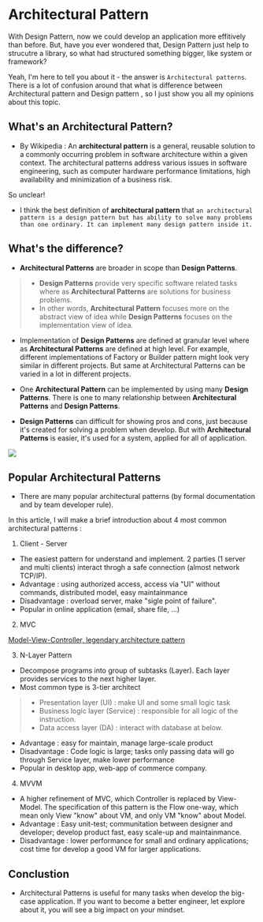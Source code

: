 # Architectural Pattern
 With Design Pattern, now we could develop an application more effitively than before. But, have you ever wondered that, Design Pattern just help to strucutre a library, so what had structured something bigger, like system or framework? 

Yeah, I'm here to tell you about it - the answer is `Architectural patterns`. There is a lot of confusion around that what is difference between Architectural pattern and Design pattern , so I just show you all my opinions about this topic.

## What's an Architectural Pattern?
- By Wikipedia : 
    An __architectural pattern__ is a general, reusable solution to a commonly occurring problem in software architecture within a given context.
    The architectural patterns address various issues in software engineering, such as computer hardware performance limitations, high availability and minimization of a business risk. 

So unclear!
- I think the best definition of __architectural pattern__ that `an architectural pattern is a design pattern but has ability to solve many problems than one ordinary. It can implement many design pattern inside it.`

## What's the difference?
- __Architectural Patterns__ are broader in scope than __Design Patterns__. 
> + __Design Patterns__ provide very specific software related tasks where as __Architectural Patterns__ are solutions for business problems.
> + In other words, __Architectural Pattern__ focuses more on the abstract view of idea while __Design Patterns__ focuses on the implementation view of idea.

- Implementation of __Design Patterns__ are defined at granular level where as __Architectural Patterns__ are defined at high level. For example, different implementations of Factory or Builder pattern might look very similar in different projects. But same at Architectural Patterns can be varied in a lot in different projects.

- One __Architectural Pattern__ can be implemented by using many __Design Patterns__. There is one to many relationship between __Architectural Patterns__ and __Design Patterns__.

- __Design Patterns__ can difficult for showing pros and cons, just because it's created for solving a problem when develop. But with __Architectural Patterns__ is easier, it's used for a system, applied for all of application. 

![](/different_Archi_Desig.png)

## Popular Architectural Patterns
- There are many popular architectural patterns (by formal documentation and by team developer rule). 

In this article, I will make a brief introduction about 4 most common architectural patterns : 

1. Client - Server 
- The easiest pattern for understand and implement. 2 parties (1 server and multi clients) interact throgh a safe connection (almost network TCP/IP). 
- Advantage : using authorized access, access via "UI" without commands, distributed model, easy maintainmance
- Disadvantage : overload server, make "sigle point of failure".
- Popular in online application (email, share file, ...)

2. MVC

[Model-View-Controller, legendary architecture pattern](./Mvc.md)

3. N-Layer Pattern
- Decompose programs into group of subtasks (Layer). Each layer provides services to the next higher layer.
- Most common type is 3-tier architect 
> + Presentation layer (UI) : make UI and some small logic task
> + Business logic layer (Service) : responsible for all logic of the instruction. 
> + Data access layer (DA) : interact with database at below.
- Advantage : easy for maintain, manage large-scale product
- Disadvantage : Code logic is large; tasks only passing data will go through Service layer, make lower performance
- Popular in desktop app, web-app of commerce company.

4. MVVM
- A higher refinement of MVC, which Controller is replaced by View-Model. The specification of this pattern is the Flow one-way, which mean only View "know" about VM, and only VM "know" about Model.  
- Advantage : Easy unit-test; communitation between designer and developer; develop product fast, easy scale-up and maintainmance.
- Disadvantage : lower performance for small and ordinary applications; cost time for develop a good VM for larger applications.

## Conclustion
- Architectural Patterns is useful for many tasks when develop the big-case application. If you want to become a better engineer, let explore about it, you will see a big impact on your mindset. 